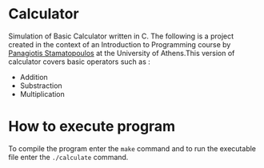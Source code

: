 # Calculator
Simulation of Basic Calculator written in C. The following is a project created in the context of an Introduction to Programming course by [Panagiotis Stamatopoulos](https://cgi.di.uoa.gr/~takis/) at the University of Athens.This version of calculator covers basic operators such as : 
* Addition
* Substraction
* Multiplication
# How to execute program
To compile the program enter the ```make``` command and to run the executable file enter the ```./calculate``` command.
